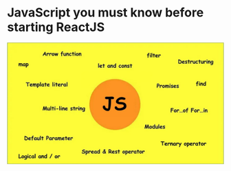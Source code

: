 # JavaScript you must know before starting ReactJS

![alt text](17092836381821_sLzhBnQM--_-NfC8xiiEiA-ezgif.com-webp-to-jpg-converter.jpg)
